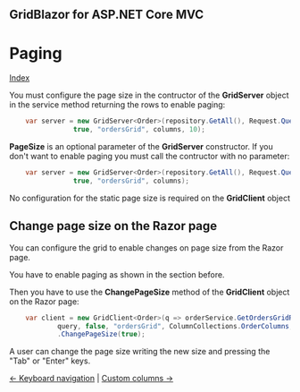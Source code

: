 ## GridBlazor for ASP.NET Core MVC

# Paging

[Index](Documentation.md)

You must configure the page size in the contructor of the **GridServer** object in the service method returning the rows to enable paging:

```c#
    var server = new GridServer<Order>(repository.GetAll(), Request.Query,
                true, "ordersGrid", columns, 10);
```

**PageSize** is an optional parameter of the **GridServer** constructor. If you don't want to enable paging you must call the contructor with no parameter:

```c#
    var server = new GridServer<Order>(repository.GetAll(), Request.Query,
                true, "ordersGrid", columns);
```

No configuration for the static page size is required on the **GridClient** object

## Change page size on the Razor page

You can configure the grid to enable changes on page size from the Razor page.

You have to enable paging as shown in the section before.

Then you have to use the **ChangePageSize** method of the **GridClient** object on the Razor page:

```c#
    var client = new GridClient<Order>(q => orderService.GetOrdersGridRows(ColumnCollections.OrderColumns, q),
            query, false, "ordersGrid", ColumnCollections.OrderColumns, locale)
            .ChangePageSize(true);
```

A user can change the page size writing the new size and pressing the "Tab" or "Enter" keys.

[<- Keyboard navigation](Keyboard_navigation.md) | [Custom columns ->](Custom_columns.md)